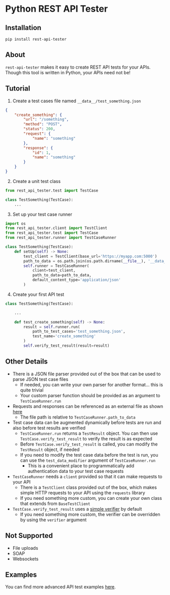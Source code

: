 # Python REST API Tester

## Installation
`pip install rest-api-tester`

## About
`rest-api-tester` makes it easy to create REST API tests for your APIs.
Though this tool is written in Python, your APIs need not be!

## Tutorial

1. Create a test cases file named `__data__/test_something.json`
```json
{
    "create_something": {
        "url": "/something",
        "method": "POST",
        "status": 200,
        "request": {
            "name": "something"
        },
        "response": {
            "id": 1,
            "name": "something"
        }
    }
}
```

2. Create a unit test class
```python
from rest_api_tester.test import TestCase

class TestSomething(TestCase):
    ...
```

3. Set up your test case runner
```python
import os
from rest_api_tester.client import TestClient
from rest_api_tester.test import TestCase
from rest_api_tester.runner import TestCaseRunner

class TestSomething(TestCase):
    def setUp(self) -> None:
        test_client = TestClient(base_url='https://myapp.com:5000')
        path_to_data = os.path.join(os.path.dirname(__file__), '__data__')
        self.runner = TestCaseRunner(
            client=test_client,
            path_to_data=path_to_data,
            default_content_type='application/json'
        )
```

4. Create your first API test
```python
class TestSomething(TestCase):

    ...

    def test_create_something(self) -> None:
        result = self.runner.run(
            path_to_test_cases='test_something.json',
            test_name='create_something'
        )
        self.verify_test_result(result=result)
```

## Other Details
- There is a JSON file parser provided out of the box that can be used to parse JSON test case files
  - If needed, you can write your own parser for another format... this is quite trivial
  - Your custom parser function should be provided as an argument to `TestCaseRunner.run`
- Requests and responses can be referenced as an external file as shown [here](https://github.com/alexschimpf/python-rest-api-tester/blob/main/tests/api/json/__data__/test_json.json#L88)
  - The file path is relative to `TestCaseRunner.path_to_data`
- Test case data can be augmented dynamically before tests are run and also before test results are verified
  - `TestCaseRunner.run` returns a `TestResult` object. You can then use `TestCase.verify_test_result` to verify the result is as expected
  - Before `TestCase.verify_test_result` is called, you can modify the `TestResult` object, if needed
  - If you need to modify the test case data before the test is run, you can use the `test_data_modifier` argument of `TestCaseRunner.run`
    - This is a convenient place to programmatically add authentication data to your test case requests
- `TestCaseRunner` needs a `client` provided so that it can make requests to your API
  - There is a `TestClient` class provided out of the box, which makes simple HTTP requests to your API using the `requests` library
  - If you need something more custom, you can create your own class that extends from `BaseTestClient`
- `TestCase.verify_test_result` uses a [simple verifier](https://github.com/alexschimpf/python-rest-api-tester/blob/main/rest_api_tester/test.py#L77) by default
  - If you need something more custom, the verifier can be overridden by using the `verifier` argument

## Not Supported
- File uploads
- SOAP
- Websockets

## Examples
You can find more advanced API test examples [here](https://github.com/alexschimpf/python-rest-api-tester/tree/main/tests/api).


